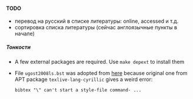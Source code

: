 #### TODO

* перевод на русский в списке литературы: online, accessed и т.д.
* сортировка списка литературы (сейчас англоязычные пункты в начале)


##### Тонкости

* A few external packages are required. Use `make depext` to install them
* File `ugost2008ls.bst` was adopted from [here](https://github.com/anlun/Russian-Phd-LaTeX-Dissertation-Template/tree/master/BibTeX-Styles) because original one from APT package `texlive-lang-cyrillic` gives a weird error:

    ```
    bibtex "\" can't start a style-file command- ...
    ```
